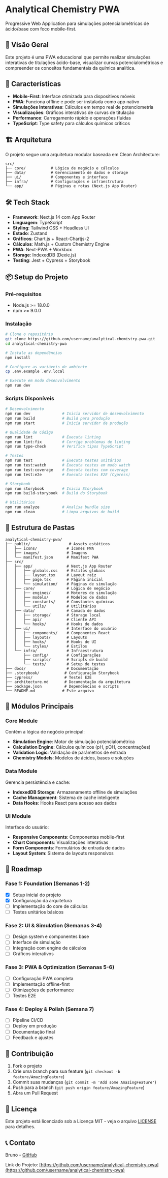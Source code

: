 # Analytical Chemistry PWA

Progressive Web Application para simulações potencialométricas de ácido/base com foco mobile-first.

## 🧪 Visão Geral

Este projeto é uma PWA educacional que permite realizar simulações interativas de titulações ácido-base, visualizar curvas potencialométricas e compreender os conceitos fundamentais da química analítica.

## 🚀 Características

- **Mobile-First**: Interface otimizada para dispositivos móveis
- **PWA**: Funciona offline e pode ser instalada como app nativo
- **Simulações Interativas**: Cálculos em tempo real de potenciometria
- **Visualizações**: Gráficos interativos de curvas de titulação
- **Performance**: Carregamento rápido e operações fluidas
- **TypeScript**: Type safety para cálculos químicos críticos

## 🏗️ Arquitetura

O projeto segue uma arquitetura modular baseada em Clean Architecture:

```
src/
├── core/           # Lógica de negócio e cálculos
├── data/           # Gerenciamento de dados e storage
├── ui/             # Componentes e interface
├── infra/          # Configurações e infraestrutura
└── app/            # Páginas e rotas (Next.js App Router)
```

## 🛠️ Tech Stack

- **Framework**: Next.js 14 com App Router
- **Linguagem**: TypeScript
- **Styling**: Tailwind CSS + Headless UI
- **Estado**: Zustand
- **Gráficos**: Chart.js + React-Chartjs-2
- **Cálculos**: Math.js + Custom Chemistry Engine
- **PWA**: Next-PWA + Workbox
- **Storage**: IndexedDB (Dexie.js)
- **Testing**: Jest + Cypress + Storybook

## 📦 Setup do Projeto

### Pré-requisitos

- Node.js >= 18.0.0
- npm >= 9.0.0

### Instalação

```bash
# Clone o repositório
git clone https://github.com/username/analytical-chemistry-pwa.git
cd analytical-chemistry-pwa

# Instale as dependências
npm install

# Configure as variáveis de ambiente
cp .env.example .env.local

# Execute em modo desenvolvimento
npm run dev
```

### Scripts Disponíveis

```bash
# Desenvolvimento
npm run dev              # Inicia servidor de desenvolvimento
npm run build            # Build para produção
npm run start            # Inicia servidor de produção

# Qualidade de Código
npm run lint             # Executa linting
npm run lint:fix         # Corrige problemas de linting
npm run type-check       # Verifica tipos TypeScript

# Testes
npm run test             # Executa testes unitários
npm run test:watch       # Executa testes em modo watch
npm run test:coverage    # Executa testes com coverage
npm run test:e2e         # Executa testes E2E (Cypress)

# Storybook
npm run storybook        # Inicia Storybook
npm run build-storybook  # Build do Storybook

# Utilitários
npm run analyze          # Analisa bundle size
npm run clean            # Limpa arquivos de build
```

## 📁 Estrutura de Pastas

```
analytical-chemistry-pwa/
├── public/                 # Assets estáticos
│   ├── icons/             # Ícones PWA
│   ├── images/            # Imagens
│   └── manifest.json      # Manifest PWA
├── src/
│   ├── app/               # Next.js App Router
│   │   ├── globals.css    # Estilos globais
│   │   ├── layout.tsx     # Layout raiz
│   │   ├── page.tsx       # Página inicial
│   │   └── simulation/    # Páginas de simulação
│   ├── core/              # Lógica de negócio
│   │   ├── engines/       # Motores de simulação
│   │   ├── models/        # Modelos de dados
│   │   ├── constants/     # Constantes químicas
│   │   └── utils/         # Utilitários
│   ├── data/              # Camada de dados
│   │   ├── storage/       # Storage local
│   │   ├── api/           # Cliente API
│   │   └── hooks/         # Hooks de dados
│   ├── ui/                # Interface do usuário
│   │   ├── components/    # Componentes React
│   │   ├── layouts/       # Layouts
│   │   ├── hooks/         # Hooks de UI
│   │   └── styles/        # Estilos
│   └── infra/             # Infraestrutura
│       ├── config/        # Configurações
│       ├── scripts/       # Scripts de build
│       └── tests/         # Setup de testes
├── docs/                  # Documentação
├── .storybook/           # Configuração Storybook
├── cypress/              # Testes E2E
├── architecture.md       # Documentação da arquitetura
├── package.json          # Dependências e scripts
└── README.md            # Este arquivo
```

## 🧪 Módulos Principais

### Core Module
Contém a lógica de negócio principal:
- **Simulation Engine**: Motor de simulação potencialométrica
- **Calculation Engine**: Cálculos químicos (pH, pOH, concentrações)
- **Validation Logic**: Validação de parâmetros de entrada
- **Chemistry Models**: Modelos de ácidos, bases e soluções

### Data Module
Gerencia persistência e cache:
- **IndexedDB Storage**: Armazenamento offline de simulações
- **Cache Management**: Sistema de cache inteligente
- **Data Hooks**: Hooks React para acesso aos dados

### UI Module
Interface do usuário:
- **Responsive Components**: Componentes mobile-first
- **Chart Components**: Visualizações interativas
- **Form Components**: Formulários de entrada de dados
- **Layout System**: Sistema de layouts responsivos

## 🎯 Roadmap

### Fase 1: Foundation (Semanas 1-2)
- [x] Setup inicial do projeto
- [x] Configuração da arquitetura
- [ ] Implementação do core de cálculos
- [ ] Testes unitários básicos

### Fase 2: UI & Simulation (Semanas 3-4)
- [ ] Design system e componentes base
- [ ] Interface de simulação
- [ ] Integração com engine de cálculos
- [ ] Gráficos interativos

### Fase 3: PWA & Optimization (Semanas 5-6)
- [ ] Configuração PWA completa
- [ ] Implementação offline-first
- [ ] Otimizações de performance
- [ ] Testes E2E

### Fase 4: Deploy & Polish (Semana 7)
- [ ] Pipeline CI/CD
- [ ] Deploy em produção
- [ ] Documentação final
- [ ] Feedback e ajustes

## 🤝 Contribuição

1. Fork o projeto
2. Crie uma branch para sua feature (`git checkout -b feature/AmazingFeature`)
3. Commit suas mudanças (`git commit -m 'Add some AmazingFeature'`)
4. Push para a branch (`git push origin feature/AmazingFeature`)
5. Abra um Pull Request

## 📄 Licença

Este projeto está licenciado sob a Licença MIT - veja o arquivo [LICENSE](LICENSE) para detalhes.

## 📞 Contato

Bruno - [GitHub](https://github.com/zaneli93/zaneli93)

Link do Projeto: [https://github.com/username/analytical-chemistry-pwa](https://github.com/username/analytical-chemistry-pwa) 
